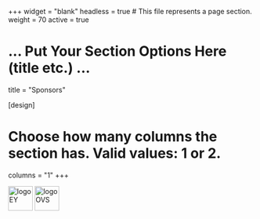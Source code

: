 +++
widget = "blank"
headless = true  # This file represents a page section.
weight = 70 
active = true

# ... Put Your Section Options Here (title etc.) ...
title = "Sponsors"

[design]
  # Choose how many columns the section has. Valid values: 1 or 2.
  columns = "1"
+++

<!--
<p float="left">
    <img src="/static/images/logo_EY.jpg" alt="logo EY" height="100px" />
    <img src="/static/images/logo_OVS.svg" alt="logo OVS" height="100px" />
</p>
-->

<p float="left">
    <img src="https://recsys.acm.org/wp-content/uploads/2024/08/EY_platinum.jpg" alt="logo EY" width="50" />
    <img src="https://recsys.acm.org/wp-content/uploads/2024/08/OVS.png" alt="logo OVS" width="50" />
</p>